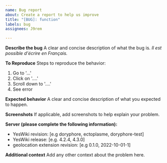 ```yaml
---
name: Bug report
about: Create a report to help us improve
title: "[BUG]: function"
labels: bug
assignees: J9rem

---
```


**Describe the bug**
A clear and concise description of what the bug is.
_Il est possible d'écrire en Français._

**To Reproduce**
Steps to reproduce the behavior:
1. Go to '...'
2. Click on '....'
3. Scroll down to '....'
4. See error

**Expected behavior**
A clear and concise description of what you expected to happen.

**Screenshots**
If applicable, add screenshots to help explain your problem.

**Server (please complete the following information):**
 - YesWiki revision: [e.g doryphore, ectoplasme, doryphore-test]
 - YesWiki release: [e.g. 4.2.4, 4.3.0]
 - geolocation extension revision: [e.g 0.1.0, 2022-10-01-1]

**Additional context**
Add any other context about the problem here.